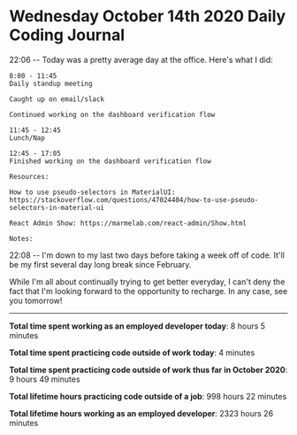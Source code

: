 # Wednesday October 14th 2020 Daily Coding Journal

22:06 -- Today was a pretty average day at the office. Here's what I did:

```
8:00 - 11:45
Daily standup meeting

Caught up on email/slack

Continued working on the dashboard verification flow

11:45 - 12:45
Lunch/Nap

12:45 - 17:05
Finished working on the dashboard verification flow

Resources:

How to use pseudo-selectors in MaterialUI:
https://stackoverflow.com/questions/47024404/how-to-use-pseudo-selectors-in-material-ui

React Admin Show: https://marmelab.com/react-admin/Show.html

Notes:
```

22:08 -- I'm down to my last two days before taking a week off of code. It'll be my first several day long break since February.

While I'm all about continually trying to get better everyday, I can't deny the fact that I'm looking forward to the opportunity to recharge. In any case, see you tomorrow!

---

**Total time spent working as an employed developer today**: 8 hours 5 minutes

**Total time spent practicing code outside of work today**: 4 minutes

**Total time spent practicing code outside of work thus far in October 2020**: 9 hours 49 minutes

**Total lifetime hours practicing code outside of a job**: 998 hours 22 minutes

**Total lifetime hours working as an employed developer**: 2323 hours 26 minutes
